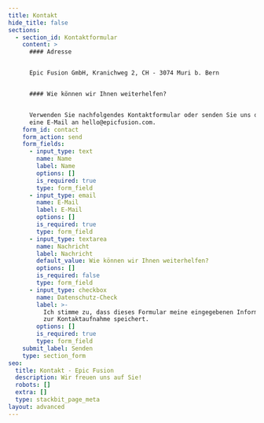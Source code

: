 ```yaml
---
title: Kontakt
hide_title: false
sections:
  - section_id: Kontaktformular
    content: >
      #### Adresse


      Epic Fusion GmbH, Kranichweg 2, CH - 3074 Muri b. Bern


      #### Wie können wir Ihnen weiterhelfen?


      Verwenden Sie nachfolgendes Kontaktformular oder senden Sie uns direkt
      eine E-Mail an hello@epicfusion.com.
    form_id: contact
    form_action: send
    form_fields:
      - input_type: text
        name: Name
        label: Name
        options: []
        is_required: true
        type: form_field
      - input_type: email
        name: E-Mail
        label: E-Mail
        options: []
        is_required: true
        type: form_field
      - input_type: textarea
        name: Nachricht
        label: Nachricht
        default_value: Wie können wir Ihnen weiterhelfen?
        options: []
        is_required: false
        type: form_field
      - input_type: checkbox
        name: Datenschutz-Check
        label: >-
          Ich stimme zu, dass dieses Formular meine eingegebenen Informationen
          zur Kontaktaufnahme speichert.
        options: []
        is_required: true
        type: form_field
    submit_label: Senden
    type: section_form
seo:
  title: Kontakt - Epic Fusion
  description: Wir freuen uns auf Sie!
  robots: []
  extra: []
  type: stackbit_page_meta
layout: advanced
---
```

